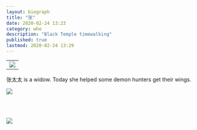 ```yaml
---
layout: biograph
title: "张"
date: 2020-02-24 13:23
category: who
description: "Black Temple timewalking"
published: true
lastmod: 2020-02-24 13:29
---
```


<table class="bio-stat-table">
<tr>
<td><img class="bio-portrait" src="{{ site.url }}/assets/img/zhang-dressingroom-2020feb24.jpg"></td>	
</tr>
</table>

张太太 is a widow. Today she helped some demon hunters get their wings.

<img src="https://nan.nyc/assets/images/zhang-kb-2020feb24.jpg" max-width="1000" />

<br/><br/>

<img src="https://nan.nyc/assets/images/zhang-blacktemple.jpg" align="middle" />
